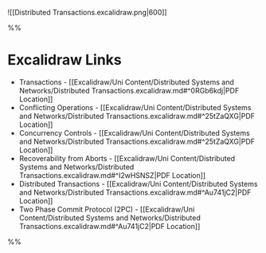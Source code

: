 ![[Distributed Transactions.excalidraw.png|600]]

%%

# Excalidraw Links

- Transactions - [[Excalidraw/Uni Content/Distributed Systems and Networks/Distributed Transactions.excalidraw.md#^0RGb6kdj|PDF Location]]
- Conflicting Operations - [[Excalidraw/Uni Content/Distributed Systems and Networks/Distributed Transactions.excalidraw.md#^25tZaQXG|PDF Location]]
- Concurrency Controls - [[Excalidraw/Uni Content/Distributed Systems and Networks/Distributed Transactions.excalidraw.md#^25tZaQXG|PDF Location]]
- Recoverability from Aborts - [[Excalidraw/Uni Content/Distributed Systems and Networks/Distributed Transactions.excalidraw.md#^I2wHSNSZ|PDF Location]]
- Distributed Transactions - [[Excalidraw/Uni Content/Distributed Systems and Networks/Distributed Transactions.excalidraw.md#^Au741jC2|PDF Location]]
- Two Phase Commit Protocol (2PC) - [[Excalidraw/Uni Content/Distributed Systems and Networks/Distributed Transactions.excalidraw.md#^Au741jC2|PDF Location]]

%%